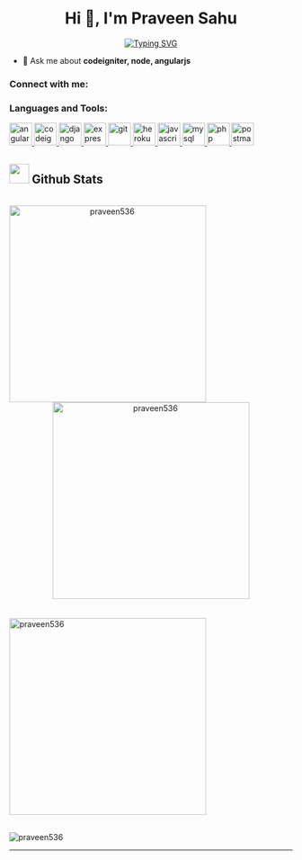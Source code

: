<h1 align="center">Hi 👋, I'm Praveen Sahu</h1>
<!-- <h3 align="center">A passionate Full Stack Developer from Raipur.</h3> -->
<p align="center">
  <a href="https://git.io/typing-svg"><img src="https://readme-typing-svg.demolab.com?font=Fira+Code&pause=1000&color=F7903B&center=true&vCenter=true&width=435&lines=A+passionate+Full+Stack+Developer;Self-taught+Web+Developer;Active+Learner%2FResearcher;Love+to+learn+new+stuffs..%3C3" alt="Typing SVG" /></a>
</p>

- 💬 Ask me about **codeigniter, node, angularjs**

<h3 align="left">Connect with me:</h3>
<p align="left">
</p>

<h3 align="left">Languages and Tools:</h3>
<p align="left"> <a href="https://angular.io" target="_blank" rel="noreferrer"> <img src="https://cdn.worldvectorlogo.com/logos/angular-icon.svg" alt="angularjs" width="40" height="40"/> </a> <a href="https://codeigniter.com" target="_blank" rel="noreferrer"> <img src="https://cdn.worldvectorlogo.com/logos/codeigniter.svg" alt="codeigniter" width="40" height="40"/> </a> <a href="https://www.djangoproject.com/" target="_blank" rel="noreferrer"> <img src="https://cdn.worldvectorlogo.com/logos/django.svg" alt="django" width="40" height="40"/> </a> <a href="https://expressjs.com" target="_blank" rel="noreferrer"> <img src="https://cdn.worldvectorlogo.com/logos/express-109.svg" alt="express" width="40" height="40"/> </a> <a href="https://git-scm.com/" target="_blank" rel="noreferrer"> <img src="https://www.vectorlogo.zone/logos/git-scm/git-scm-icon.svg" alt="git" width="40" height="40"/> </a> <a href="https://heroku.com" target="_blank" rel="noreferrer"> <img src="https://www.vectorlogo.zone/logos/heroku/heroku-icon.svg" alt="heroku" width="40" height="40"/> </a> <a href="https://developer.mozilla.org/en-US/docs/Web/JavaScript" target="_blank" rel="noreferrer"> <img src="https://cdn.worldvectorlogo.com/logos/logo-javascript.svg" alt="javascript" width="40" height="40"/> </a> <a href="https://www.mysql.com/" target="_blank" rel="noreferrer"> <img src="https://cdn.worldvectorlogo.com/logos/mysql-3.svg" alt="mysql" width="40" height="40"/> </a> <a href="https://www.php.net" target="_blank" rel="noreferrer"> <img src="https://cdn.worldvectorlogo.com/logos/php-1.svg" alt="php" width="40" height="40"/> </a> <a href="https://postman.com" target="_blank" rel="noreferrer"> <img src="https://www.vectorlogo.zone/logos/getpostman/getpostman-icon.svg" alt="postman" width="40" height="40"/> </a> </p>


## <img src="https://media.giphy.com/media/iY8CRBdQXODJSCERIr/giphy.gif" width="35"><b> Github Stats </b>
<br>

<div align="center">

<a href="https://github.com/praveen536/">
  
  <img align="left" src="https://github-readme-stats-git-masterrstaa-rickstaa.vercel.app/api?username=praveen536&show_icons=true&count_private=true&theme=material-palenight&layout=compact" alt="praveen536"  width="350"/>
  <img align="center" src="https://streak-stats.demolab.com/?user=praveen536&theme=dark" alt="praveen536" width="350"/>
  


</a>
</div>
<br>
<br>
<div>
  <img align="center" src="https://github-readme-stats.vercel.app/api/top-langs/?username=praveen536&theme=material-palenight&layout=compact&hide=Less,scss,Shell,Handlebars&langs_count=10&count_private=true&include_all_commits=true" alt="praveen536" width="350"/>
</div>
<br>

<p align="left"> <img src="https://komarev.com/ghpvc/?username=praveen536&label=Profile%20views&color=0e75b6&style=flat" alt="praveen536" /> </p>
<!--   <b>Note:</b> Top languages is only a metric of the languages my public code consists of and doesn't reflect experience or skill level. -->
  
  <!-- https://github.com/ashutosh00710/github-readme-activity-graph -->

<!--   <a href="https://github.com/ashutosh00710/github-readme-activity-graph"><img alt="praveen536's Activity Graph" src="https://github-readme-activity-graph.cyclic.app/graph/?username=praveen536&bg_color=1F222E&color=F8D866&line=F85D7F&point=FFFFFF&hide_border=true" /></a> -->

-----
